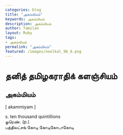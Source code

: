 ```yaml
---  
categories: blog  
title: "அகம்மியம்"
keywords: அகம்மியம்  
description: அகம்மியம்
author: Tamilan  
layout: Ruby  
tags:     
- அகம்மியம்
permalink: "அகம்மியம்"  
featured: /images/noolkal_96_6.png  
--- 
```

# தனித் தமிழகராதிக் களஞ்சியம்
## அகம்மியம்

[ akammiyam ]  
  
s. ten thousand quintillions  
ஓரெண். (p.)  
பத்திலட்சங் கோடி கோடிகோடாகோடி